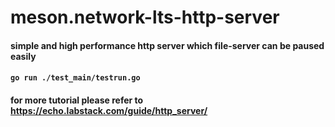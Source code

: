 # meson.network-lts-http-server
#### simple and high performance http server which file-server can be paused easily
#### ```go run ./test_main/testrun.go```
#### for more tutorial please refer to https://echo.labstack.com/guide/http_server/
